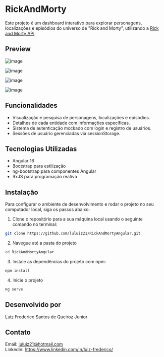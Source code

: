 # RickAndMorty

Este projeto é um dashboard interativo para explorar personagens, localizações e episódios do universo de "Rick and Morty", utilizando a [Rick and Morty API](https://rickandmortyapi.com/).

## Preview

![image](https://github.com/luluiz21/RickAndMortyAngular/assets/17441606/b6e47170-ca20-4370-a4a2-ac64d7952ccf)

![image](https://github.com/luluiz21/RickAndMortyAngular/assets/17441606/6cd5f8be-40c7-4cb0-9080-3f4261a44e50)

![image](https://github.com/luluiz21/RickAndMortyAngular/assets/17441606/1bd621ee-e537-43ad-918e-bf708cdd1a3e)

![image](https://github.com/luluiz21/RickAndMortyAngular/assets/17441606/abaa6943-ba09-471f-9b55-218fe4008701)



## Funcionalidades

- Visualização e pesquisa de personagens, localizações e episódios.
- Detalhes de cada entidade com informações específicas.
- Sistema de autenticação mockado com login e registro de usuários.
- Sessões de usuário gerenciadas via sessionStorage.

## Tecnologias Utilizadas

- Angular 16
- Bootstrap para estilização
- ng-bootstrap para componentes Angular
- RxJS para programação reativa

## Instalação

Para configurar o ambiente de desenvolvimento e rodar o projeto no seu computador local, siga os passos abaixo:

1. Clone o repositório para a sua máquina local usando o seguinte comando no terminal:

```bash
git clone https://github.com/luluiz21/RickAndMortyAngular.git
```

2. Navegue até a pasta do projeto

```bash
cd RickAndMortyAngular
```

3. Instale as dependências do projeto com npm:

```bash
npm install
```

4. Inicie o projeto

```bash
ng serve
```


## Desenvolvido por

Luiz Frederico Santos de Queiroz Junior

## Contato

Email: luluiz21@hotmail.com
<br>
Linkedin: https://www.linkedin.com/in/luiz-frederico/
